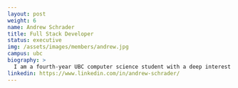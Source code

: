 ```yaml
---
layout: post
weight: 6
name: Andrew Schrader
title: Full Stack Developer
status: executive
img: /assets/images/members/andrew.jpg
campus: ubc
biography: >
  I am a fourth-year UBC computer science student with a deep interest in all things STEM. I am particularly passionate about software engineering, artificial intelligence, and robotics. I have worked at multiple companies while leading various projects that showcase my skills in programming and problem solving. Outside of work, I love staying active through running, hiking with friends, or enjoying an occasional skate session at one of Vancouver's many parks.
linkedin: https://www.linkedin.com/in/andrew-schrader/
---
```

